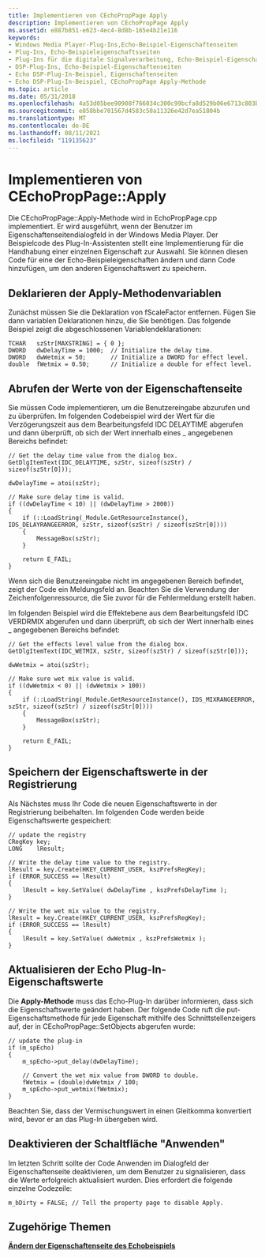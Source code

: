 ```yaml
---
title: Implementieren von CEchoPropPage Apply
description: Implementieren von CEchoPropPage Apply
ms.assetid: e887b851-e623-4ec4-8d8b-165e4b21e116
keywords:
- Windows Media Player-Plug-Ins,Echo-Beispiel-Eigenschaftenseiten
- Plug-Ins, Echo-Beispieleigenschaftsseiten
- Plug-Ins für die digitale Signalverarbeitung, Echo-Beispiel-Eigenschaftenseiten
- DSP-Plug-Ins, Echo-Beispiel-Eigenschaftenseiten
- Echo DSP-Plug-In-Beispiel, Eigenschaftenseiten
- Echo DSP-Plug-In-Beispiel, CEchoPropPage Apply-Methode
ms.topic: article
ms.date: 05/31/2018
ms.openlocfilehash: 4a53d05bee90908f766034c300c99bcfa8d529b06e6713c803bd99bcf042b579
ms.sourcegitcommit: e858bbe701567d4583c50a11326e42d7ea51804b
ms.translationtype: MT
ms.contentlocale: de-DE
ms.lasthandoff: 08/11/2021
ms.locfileid: "119135623"
---
```

# <a name="implementing-cechoproppageapply"></a>Implementieren von CEchoPropPage::Apply

Die CEchoPropPage::Apply-Methode wird in EchoPropPage.cpp implementiert. Er wird ausgeführt, wenn  der Benutzer im Eigenschaftenseitendialogfeld in der Windows Media Player. Der Beispielcode des Plug-In-Assistenten stellt eine Implementierung für die Handhabung einer einzelnen Eigenschaft zur Auswahl. Sie können diesen Code für eine der Echo-Beispieleigenschaften ändern und dann Code hinzufügen, um den anderen Eigenschaftswert zu speichern.

## <a name="declaring-the-apply-method-variables"></a>Deklarieren der Apply-Methodenvariablen

Zunächst müssen Sie die Deklaration von fScaleFactor entfernen. Fügen Sie dann variablen Deklarationen hinzu, die Sie benötigen. Das folgende Beispiel zeigt die abgeschlossenen Variablendeklarationen:


```
TCHAR   szStr[MAXSTRING] = { 0 };
DWORD   dwDelayTime = 1000;  // Initialize the delay time.
DWORD   dwWetmix = 50;       // Initialize a DWORD for effect level.
double  fWetmix = 0.50;      // Initialize a double for effect level.
```



## <a name="retrieving-the-values-from-the-property-page"></a>Abrufen der Werte von der Eigenschaftenseite

Sie müssen Code implementieren, um die Benutzereingabe abzurufen und zu überprüfen. Im folgenden Codebeispiel wird der Wert für die Verzögerungszeit aus dem Bearbeitungsfeld IDC DELAYTIME abgerufen und dann überprüft, ob sich der Wert innerhalb eines \_ angegebenen Bereichs befindet:


```
// Get the delay time value from the dialog box.
GetDlgItemText(IDC_DELAYTIME, szStr, sizeof(szStr) / sizeof(szStr[0]));

dwDelayTime = atoi(szStr);

// Make sure delay time is valid.
if ((dwDelayTime < 10) || (dwDelayTime > 2000))
{
    if (::LoadString(_Module.GetResourceInstance(), IDS_DELAYRANGEERROR, szStr, sizeof(szStr) / sizeof(szStr[0])))
    {
        MessageBox(szStr);
    }

    return E_FAIL;
}
```



Wenn sich die Benutzereingabe nicht im angegebenen Bereich befindet, zeigt der Code ein Meldungsfeld an. Beachten Sie die Verwendung der Zeichenfolgenressource, die Sie zuvor für die Fehlermeldung erstellt haben.

Im folgenden Beispiel wird die Effektebene aus dem Bearbeitungsfeld IDC VERDRMIX abgerufen und dann überprüft, ob sich der Wert innerhalb eines \_ angegebenen Bereichs befindet:


```
// Get the effects level value from the dialog box.
GetDlgItemText(IDC_WETMIX, szStr, sizeof(szStr) / sizeof(szStr[0]));

dwWetmix = atoi(szStr);

// Make sure wet mix value is valid.
if ((dwWetmix < 0) || (dwWetmix > 100))
{
    if (::LoadString(_Module.GetResourceInstance(), IDS_MIXRANGEERROR, szStr, sizeof(szStr) / sizeof(szStr[0])))
    {
        MessageBox(szStr);
    }

    return E_FAIL;
}
```



## <a name="storing-the-property-values-in-the-registry"></a>Speichern der Eigenschaftswerte in der Registrierung

Als Nächstes muss Ihr Code die neuen Eigenschaftswerte in der Registrierung beibehalten. Im folgenden Code werden beide Eigenschaftswerte gespeichert:


```
// update the registry
CRegKey key;
LONG    lResult;

// Write the delay time value to the registry.
lResult = key.Create(HKEY_CURRENT_USER, kszPrefsRegKey);
if (ERROR_SUCCESS == lResult)
{
    lResult = key.SetValue( dwDelayTime , kszPrefsDelayTime );
}

// Write the wet mix value to the registry.
lResult = key.Create(HKEY_CURRENT_USER, kszPrefsRegKey);
if (ERROR_SUCCESS == lResult)
{
    lResult = key.SetValue( dwWetmix , kszPrefsWetmix );
}
```



## <a name="updating-the-echo-plug-in-property-values"></a>Aktualisieren der Echo Plug-In-Eigenschaftswerte

Die **Apply-Methode** muss das Echo-Plug-In darüber informieren, dass sich die Eigenschaftswerte geändert haben. Der folgende Code ruft die put-Eigenschaftsmethode für jede Eigenschaft mithilfe des Schnittstellenzeigers auf, der in CEchoPropPage::SetObjects abgerufen wurde:


```
// update the plug-in
if (m_spEcho)
{
    m_spEcho->put_delay(dwDelayTime);

    // Convert the wet mix value from DWORD to double.
    fWetmix = (double)dwWetmix / 100;
    m_spEcho->put_wetmix(fWetmix);
}
```



Beachten Sie, dass der Vermischungswert in einen Gleitkomma konvertiert wird, bevor er an das Plug-In übergeben wird.

## <a name="disabling-the-apply-button"></a>Deaktivieren der Schaltfläche "Anwenden"

Im letzten Schritt sollte der Code Anwenden im Dialogfeld der Eigenschaftenseite deaktivieren, um dem Benutzer zu signalisieren, dass die Werte erfolgreich aktualisiert wurden. Dies erfordert die folgende einzelne Codezeile:


```
m_bDirty = FALSE; // Tell the property page to disable Apply.
```



## <a name="related-topics"></a>Zugehörige Themen

<dl> <dt>

[**Ändern der Eigenschaftenseite des Echobeispiels**](modifying-the-echo-sample-property-page.md)
</dt> </dl>

 

 




